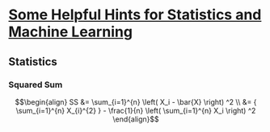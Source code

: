 # [Some Helpful Hints for Statistics and Machine Learning](README.md)

## Statistics

### Squared Sum

$$\begin{align}
	SS &= \sum_{i=1}^{n} \left( X_i - \bar{X} \right) ^2 \\
		   &= { \sum_{i=1}^{n} X_{i}^{2} } - \frac{1}{n} \left( \sum_{i=1}^{n} X_i \right) ^2
\end{align}$$
